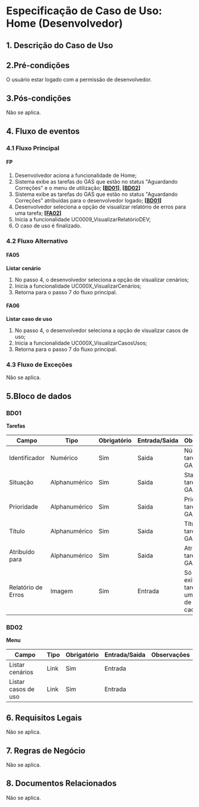 # Especificação de Caso de Uso: Home (Desenvolvedor)

## 1. Descrição do Caso de Uso

## 2.Pré-condições
O usuário estar logado com a permissão de desenvolvedor.

## 3.Pós-condições
Não se aplica.

## 4. Fluxo de eventos
### 4.1 Fluxo Principal

#### FP
1. Desenvolvedor aciona a funcionalidade de Home;
1. Sistema exibe as tarefas do GAS que estão no status "Aguardando Correções" e o menu de utilização; **[[BD01](#bd01)]**, **[[BD02](#bd02)]**
1. Sistema exibe as tarefas do GAS que estão no status "Aguardando Correções" atribuídas para o desenvolvedor logado; **[[BD01](#bd01)]**
1. Desenvolvedor seleciona a opção de visualizar relatório de erros para uma tarefa; **[[FA02](#fa02)]**
1. Inicia a funcionalidade UC0009_VisualizarRelatórioDEV;
1. O caso de uso é finalizado.

### 4.2 Fluxo Alternativo

#### FA05
**Listar cenário**

1. No passo 4, o desenvolvedor seleciona a opção de visualizar cenários;
1. Inicia a funcionalidade UC000X_VisualizarCenários;
1. Retorna para o passo 7 do fluxo principal.

#### FA06
**Listar caso de uso**

1. No passo 4, o desenvolvedor seleciona a opção de visualizar casos de uso;
1. Inicia a funcionalidade UC000X_VisualizarCasosUsos;
1. Retorna para o passo 7 do fluxo principal.

### 4.3 Fluxo de Exceções
Não se aplica.

## 5.Bloco de dados
### BD01
**Tarefas**

| Campo                      | Tipo         | Obrigatório | Entrada/Saida | Observações |
|----------------------------|--------------|-------------|---------------|-------------|
| Identificador              | Numérico     | Sim         |         Saida | Número da tarefa no GAS |
| Situação                   | Alphanumérico| Sim         |         Saida | Status da tarefa no GAS |
| Prioridade                 | Alphanumérico| Sim         |         Saida | Prioridade da tarefa no GAS |
| Título                     | Alphanumérico| Sim         |         Saida | Título da tarefa no GAS |
| Atribuído para             | Alphanumérico| Sim         |         Saida | Atribuição da tarefa no GAS |
| Relatório de Erros         | Imagem       | Sim         |       Entrada | Só deve ser exibido se a tarefa tiver um relatório de erros cadastrado. |

### BD02
**Menu**

| Campo                      | Tipo         | Obrigatório | Entrada/Saida | Observações |
|----------------------------|--------------|-------------|---------------|-------------|
| Listar cenários                 | Link | Sim         |         Entrada |  |
| Listar casos de uso              | Link     | Sim         |         Entrada |  |

## 6. Requisitos Legais
Não se aplica.

## 7. Regras de Negócio
Não se aplica.

## 8. Documentos Relacionados
Não se aplica.
